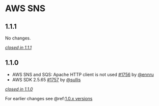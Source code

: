 # AWS SNS

## 1.1.1

No changes.

[*closed in 1.1.1*](https://github.com/akka/alpakka/issues?q=is%3Aclosed+milestone%3A1.1.1+label%3Ap%3Aaws-sns)


## 1.1.0

- AWS SNS and SQS: Apache HTTP client is not used [#1756](https://github.com/akka/alpakka/issues/1756) by [@ennru](https://github.com/ennru)
- AWS SDK 2.5.65 [#1757](https://github.com/akka/alpakka/issues/1757) by [@sullis](https://github.com/sullis)

[*closed in 1.1.0*](https://github.com/akka/alpakka/issues?q=is%3Aclosed+milestone%3A1.1.0+label%3Ap%3Aaws-sns)

For earlier changes see @ref:[1.0.x versions](../1.0.x/sns.md)
